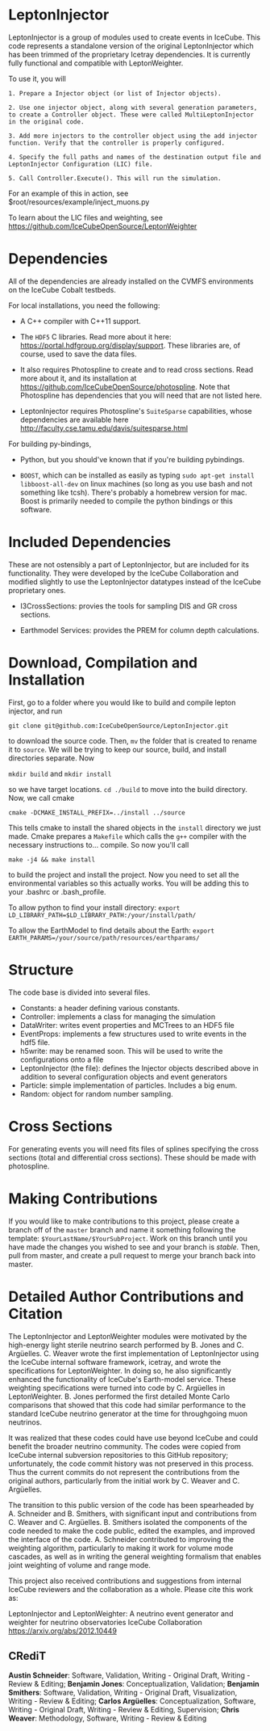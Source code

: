 # LeptonInjector

LeptonInjector is a group of modules used to create events in IceCube. This code represents a standalone version of the original LeptonInjector which has been trimmed of the proprietary Icetray dependencies. It is currently fully functional and compatible with LeptonWeighter. 

To use it, you will

    1. Prepare a Injector object (or list of Injector objects).

    2. Use one injector object, along with several generation parameters, to create a Controller object. These were called MultiLeptonInjector in the original code. 

    3. Add more injectors to the controller object using the add injector function. Verify that the controller is properly configured.
    
    4. Specify the full paths and names of the destination output file and LeptonInjector Configuration (LIC) file.

    5. Call Controller.Execute(). This will run the simulation. 

For an example of this in action, see $root/resources/example/inject_muons.py

To learn about the LIC files and weighting, see https://github.com/IceCubeOpenSource/LeptonWeighter

# Dependencies

All of the dependencies are already installed on the CVMFS environments on the IceCube Cobalt testbeds. 

For local installations, you need the following:

* A C++ compiler with C++11 support.

* The `HDF5` C libraries. Read more about it here: https://portal.hdfgroup.org/display/support. These libraries are, of course, used to save the data files. 

* It also requires Photospline to create and to read cross sections. Read more about it, and its installation at https://github.com/IceCubeOpenSource/photospline. Note that Photospline has dependencies that you will need that are not listed here. 

* LeptonInjector requires Photospline's `SuiteSparse` capabilities, whose dependencies are available here http://faculty.cse.tamu.edu/davis/suitesparse.html

For building py-bindings, 

* Python, but you should've known that if you're building pybindings. 

* `BOOST`, which can be installed as easily as typing `sudo apt-get install libboost-all-dev` on linux machines (so long as you use bash and not something like tcsh). There's probably a homebrew version for mac. Boost is primarily needed to compile the python bindings or this software. 


# Included Dependencies

These are not ostensibly a part of LeptonInjector, but are included for its functionality. They were developed by the IceCube Collaboration and modified slightly to use the LeptonInjector datatypes instead of the IceCube proprietary ones. 

* I3CrossSections: provies the tools for sampling DIS and GR cross sections. 

* Earthmodel Services: provides the PREM for column depth calculations. 

# Download, Compilation and Installation

First, go to a folder where you would like to build and compile lepton injector, and run 

`git clone git@github.com:IceCubeOpenSource/LeptonInjector.git`

to download the source code. Then, `mv` the folder that is created to rename it to `source`. We will be trying to keep our source, build, and install directories separate. Now

`mkdir build` and `mkdir install`

so we have target locations. `cd ./build` to move into the build directory. Now, we call cmake

`cmake -DCMAKE_INSTALL_PREFIX=../install ../source`

This tells cmake to install the shared objects in the `install` directory we just made. Cmake prepares a `Makefile` which calls the `g++` compiler with the necessary instructions to... compile. So now you'll call

`make -j4 && make install`

to build the project and install the project. Now you need to set all the environmental variables so this actually works. You will be adding this to your .bashrc or .bash_profile. 

To allow python to find your install directory: 
`export LD_LIBRARY_PATH=$LD_LIBRARY_PATH:/your/install/path/`

To allow the EarthModel to find details about the Earth:
`export EARTH_PARAMS=/your/source/path/resources/earthparams/`

# Structure
The code base is divided into several files. 
* Constants: a header defining various constants. 
* Controller: implements a class for managing the simulation
* DataWriter: writes event properties and MCTrees to an HDF5 file
* EventProps: implements a few structures used to write events in the hdf5 file. 
* h5write: may be renamed soon. This will be used to write the configurations onto a file
* LeptonInjector (the file): defines the Injector objects described above in addition to several configuration objects and event generators 
* Particle: simple implementation of particles. Includes a big enum. 
* Random: object for random number sampling.

# Cross Sections
For generating events you will need fits files of splines specifying the cross sections (total and differential cross sections). These should be made with photospline. 

# Making Contributions
If you would like to make contributions to this project, please create a branch off of the `master` branch and name it something following the template: `$YourLastName/$YourSubProject`. 
Work on this branch until you have made the changes you wished to see and your branch is _stable._ 
Then, pull from master, and create a pull request to merge your branch back into master. 

# Detailed Author Contributions and Citation

The LeptonInjector and LeptonWeighter modules were motivated by the high-energy light sterile neutrino search performed by B. Jones and C. Argüelles. C. Weaver wrote the first implementation of LeptonInjector using the IceCube internal software framework, icetray, and wrote the specifications for LeptonWeighter. In doing so, he also significantly enhanced the functionality of IceCube's Earth-model service. These weighting specifications were turned into code by C. Argüelles in LeptonWeighter. B. Jones performed the first detailed Monte Carlo comparisons that showed that this code had similar performance to the standard IceCube neutrino generator at the time for throughgoing muon neutrinos.

It was realized that these codes could have use beyond IceCube and could benefit the broader neutrino community. The codes were copied from IceCube internal subversion repositories to this GitHub repository; unfortunately, the code commit history was not preserved in this process. Thus the current commits do not represent the contributions from the original authors, particularly from the initial work by C. Weaver and C. Argüelles. 

The transition to this public version of the code has been spearheaded by A. Schneider and B. Smithers, with significant input and contributions from C. Weaver and C. Argüelles. B. Smithers isolated the components of the code needed to make the code public, edited the examples, and improved the interface of the code. A. Schneider contributed to improving the weighting algorithm, particularly to making it work for volume mode cascades, as well as in writing the general weighting formalism that enables joint weighting of volume and range mode.

This project also received contributions and suggestions from internal IceCube reviewers and the collaboration as a whole. Please cite this work as:

LeptonInjector and LeptonWeighter: A neutrino event generator and weighter for neutrino observatories
IceCube Collaboration
https://arxiv.org/abs/2012.10449

## CRediT

**Austin Schneider**: Software, Validation, Writing - Original Draft, Writing - Review & Editing;
**Benjamin Jones**: Conceptualization, Validation;
**Benjamin Smithers**: Software, Validation, Writing - Original Draft, Visualization, Writing - Review & Editing;
**Carlos Argüelles**: Conceptualization, Software, Writing - Original Draft, Writing - Review & Editing, Supervision;
**Chris Weaver**: Methodology, Software, Writing - Review & Editing
